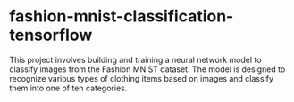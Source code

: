# fashion-mnist-classification-tensorflow
This project involves building and training a neural network model to classify images from the Fashion MNIST dataset. The model is designed to recognize various types of clothing items based on images and classify them into one of ten categories.
